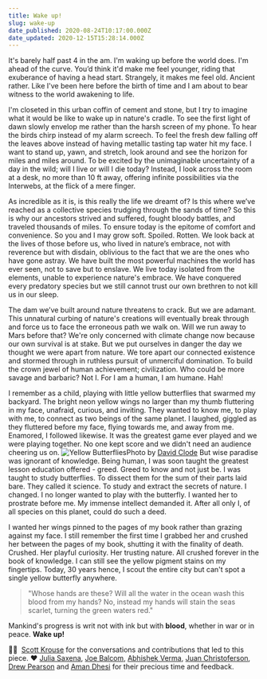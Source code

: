 ```yaml
---
title: Wake up!
slug: wake-up
date_published: 2020-08-24T10:17:00.000Z
date_updated: 2020-12-15T15:28:14.000Z
---
```


It's barely half past 4 in the am. I'm waking up before the world does. I'm ahead of the curve. You’d think it'd make me feel younger, riding that exuberance of having a head start. Strangely, it makes me feel old. Ancient rather. Like I've been here before the birth of time and I am about to bear witness to the world awakening to life.

I'm closeted in this urban coffin of cement and stone, but I try to imagine what it would be like to wake up in nature's cradle. To see the first light of dawn slowly envelop me rather than the harsh screen of my phone. To hear the birds chirp instead of my alarm screech. To feel the fresh dew falling off the leaves above instead of having metallic tasting tap water hit my face. I want to stand up, yawn, and stretch, look around and see the horizon for miles and miles around. To be excited by the unimaginable uncertainty of a day in the wild; will I live or will I die today? Instead, I look across the room at a desk, no more than 10 ft away, offering infinite possibilities via the Interwebs, at the flick of a mere finger.

As incredible as it is, is this really the life we dreamt of? Is this where we’ve reached as a collective species trudging through the sands of time? So this is why our ancestors strived and suffered, fought bloody battles, and traveled thousands of miles. To ensure today is the epitome of comfort and convenience. So you and I may grow soft. Spoiled. Rotten. We look back at the lives of those before us, who lived in nature’s embrace, not with reverence but with disdain, oblivious to the fact that we are the ones who have gone astray. We have built the most powerful machines the world has ever seen, not to save but to enslave. We live today isolated from the elements, unable to experience nature's embrace. We have conquered every predatory species but we still cannot trust our own brethren to not kill us in our sleep.

The dam we’ve built around nature threatens to crack. But we are adamant. This unnatural curbing of nature's creations will eventually break through and force us to face the erroneous path we walk on. Will we run away to Mars before that? We're only concerned with climate change now because our own survival is at stake. But we put ourselves in danger the day we thought we were apart from nature. We tore apart our connected existence and stormed through in ruthless pursuit of unmerciful domination. To build the crown jewel of human achievement; civilization. Who could be more savage and barbaric? Not I. For I am a human, I am humane. Hah!

I remember as a child, playing with little yellow butterflies that swarmed my backyard. The bright neon yellow wings no larger than my thumb fluttering in my face, unafraid, curious, and inviting. They wanted to know me, to play with me, to connect as two beings of the same planet. I laughed, giggled as they fluttered before my face, flying towards me, and away from me. Enamored, I followed likewise. It was the greatest game ever played and we were playing together. No one kept score and we didn't need an audience cheering us on.
![Yellow Butterflies](__GHOST_URL__/content/images/2020/12/yellow-butterfly-bangalore.jpg)Photo by [David Clode](https://unsplash.com/photos/e_kT1p1E9Ro)
But wise paradise was ignorant of knowledge. Being human, I was soon taught the greatest lesson education offered - greed. Greed to know and not just be. I was taught to study butterflies. To dissect them for the sum of their parts laid bare. They called it science. To study and extract the secrets of nature. I changed. I no longer wanted to play with the butterfly. I wanted her to prostrate before me. My immense intellect demanded it. After all only I, of all species on this planet, could do such a deed.

I wanted her wings pinned to the pages of my book rather than grazing against my face. I still remember the first time I grabbed her and crushed her between the pages of my book, shutting it with the finality of death. Crushed. Her playful curiosity. Her trusting nature. All crushed forever in the book of knowledge. I can still see the yellow pigment stains on my fingertips. Today, 30 years hence, I scout the entire city but can't spot a single yellow butterfly anywhere.

> "Whose hands are these? Will all the water in the ocean wash this blood from my hands?
> No, instead my hands will stain the seas scarlet, turning the green waters red."

Mankind's progress is writ not with ink but with **blood**, whether in war or in peace. **Wake up!**

🙏🏼  [Scott Krouse](http://scottkrouse.com) for the conversations and contributions that led to this piece.
❤️ [Julia Saxena](https://twitter.com/julia_saxena), [Joe Balcom](https://twitter.com/thejoebalcom), [Abhishek Verma](https://twitter.com/AbVerma21), [Juan Christoferson](https://twitter.com/ChristJe), [Drew Pearson](https://twitter.com/dpear85) and [Aman Dhesi](https://twitter.com/notjustamand) for their precious time and feedback.
